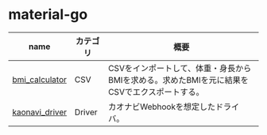 # material-go

| name | カテゴリ | 概要 |
| - | - | - |
| [bmi_calculator](https://github.com/chalmeal/material-go/tree/master/csv/bmi_calculator) | CSV | CSVをインポートして、体重・身長からBMIを求める。求めたBMIを元に結果をCSVでエクスポートする。 |
| [kaonavi_driver](https://github.com/chalmeal/material-go/tree/master/csv/kaonavi_driver) | Driver | カオナビWebhookを想定したドライバ。 |
